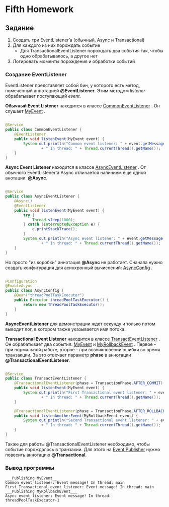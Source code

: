 # Fifth Homework

## Задание

1) Создать три EventListener’a (обычный, Async и Transactional)
2) Для каждого из них порождать событие
    - Для TransactionalEventListener порождать два события так, чтобы одно обрабатывалось, а другое нет
3) Логировать моменты порождения и обработки событий

### Создание EventListener

EventListener представляет собой бин, у которого есть метод, помеченный аннотацией **@EventListener**. Этим методом
_listener_ обрабатывает поступающий _event_.

**Обычный Event Listener** находится в
классе [CommonEventListener](https://github.com/InSkipper/Java_HomeWorks/blob/FifthHomework/src/main/java/com/example/fifthhomework/listeners/CommonEventListener.java)
. Он
слушает [MyEvent](https://github.com/InSkipper/Java_HomeWorks/blob/FifthHomework/src/main/java/com/example/fifthhomework/events/MyEvent.java)
.

```java

@Service
public class CommonEventListener {
    @EventListener
    public void listenEvent(MyEvent event) {
        System.out.println("Common event listener: " + event.getMessage()
                + " In thread: " + Thread.currentThread().getName());
    }
}
```

**Async Event Listener** находится в
классе [AsyncEventListener](https://github.com/InSkipper/Java_HomeWorks/blob/FifthHomework/src/main/java/com/example/fifthhomework/listeners/AsyncEventListener.java)
. От обычного EventListener'а Async отличается наличием еще одной анотации: **@Async**.

```java

@Service
public class AsyncEventListener {
    @Async()
    @EventListener
    public void listenEvent(MyEvent event) {
        try {
            Thread.sleep(1000);
        } catch (InterruptedException e) {
            e.printStackTrace();
        }
        System.out.println("Async event listener: " + event.getMessage()
                + " In thread: " + Thread.currentThread().getName());
    }
}
```

Но просто "из коробки" аннотация **@Async** не работает. Сначала нужно создать конфигурация для асинхронный вычислений:
[AsyncConfig](https://github.com/InSkipper/Java_HomeWorks/blob/FifthHomework/src/main/java/com/example/fifthhomework/configs/AsyncConfig.java)
.

```java

@Configuration
@EnableAsync
public class AsyncConfig {
    @Bean("threadPoolTaskExecutor")
    public Executor threadPoolTaskExecutor() {
        return new ThreadPoolTaskExecutor();
    }
}
```

**AsyncEventListener** для демонстрации ждет секунду и только потом выводит лог, в котором также указывается имя потока.

**Transactional Event Listener** находится в
классе [TransactEventListener](https://github.com/InSkipper/Java_HomeWorks/blob/FifthHomework/src/main/java/com/example/fifthhomework/listeners/TransactEventListener.java)
. Он обрабатывает два
события: [MyEvent](https://github.com/InSkipper/Java_HomeWorks/blob/FifthHomework/src/main/java/com/example/fifthhomework/events/MyEvent.java)
и [MyRollbackEvent](https://github.com/InSkipper/Java_HomeWorks/blob/FifthHomework/src/main/java/com/example/fifthhomework/events/MyRollbackEvent.java)
. Первое - при нормальной работе, второе - при возникновении ошибки во время транзакции. За это отвечает параметр
**phase** в аннотации **@TransactionalEventListener**.

```java

@Service
public class TransactEventListener {
    @TransactionalEventListener(phase = TransactionPhase.AFTER_COMMIT)
    public void listenEvent(MyEvent event) {
        System.out.println("First Transactional event listener: " + event.getMessage()
                + " In thread: " + Thread.currentThread().getName());
    }

    @TransactionalEventListener(phase = TransactionPhase.AFTER_ROLLBACK)
    public void listenAnotherEvent(MyRollbackEvent event) {
        System.out.println("Second Transactional event listener: " + event.getMessage()
                + " In thread: " + Thread.currentThread().getName());
    }
}
```

Также для работы @TransactionalEventListener необходимо, чтобы событие порождалось в транзакии. Для этого на
[Event Publisher](https://github.com/InSkipper/Java_HomeWorks/blob/FifthHomework/src/main/java/com/example/fifthhomework/eventpublishers/EventPublisher.java)
нужно повесить аннотацию **@Transactional**.

### Вывод программы
```text
___Publishing MyEvent___
Common event listener: Event message! In thread: main
First Transactional event listener: Event message! In thread: main
___Publishing MyRollbackEvent___
Async event listener: Event message! In thread: threadPoolTaskExecutor-1
```